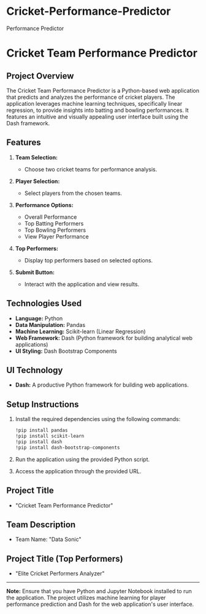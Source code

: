 # Cricket-Performance-Predictor
Performance Predictor
# Cricket Team Performance Predictor

## Project Overview

The Cricket Team Performance Predictor is a Python-based web application that predicts and analyzes the performance of cricket players. The application leverages machine learning techniques, specifically linear regression, to provide insights into batting and bowling performances. It features an intuitive and visually appealing user interface built using the Dash framework.

## Features

1. **Team Selection:**
   - Choose two cricket teams for performance analysis.

2. **Player Selection:**
   - Select players from the chosen teams.

3. **Performance Options:**
   - Overall Performance
   - Top Batting Performers
   - Top Bowling Performers
   - View Player Performance

4. **Top Performers:**
   - Display top performers based on selected options.

5. **Submit Button:**
   - Interact with the application and view results.

## Technologies Used

- **Language:** Python
- **Data Manipulation:** Pandas
- **Machine Learning:** Scikit-learn (Linear Regression)
- **Web Framework:** Dash (Python framework for building analytical web applications)
- **UI Styling:** Dash Bootstrap Components

## UI Technology

- **Dash:** A productive Python framework for building web applications.

## Setup Instructions

1. Install the required dependencies using the following commands:

    ```bash
    !pip install pandas
    !pip install scikit-learn
    !pip install dash
    !pip install dash-bootstrap-components
    ```

2. Run the application using the provided Python script.

3. Access the application through the provided URL.

## Project Title

- "Cricket Team Performance Predictor"

## Team Description

- Team Name: "Data Sonic"

## Project Title (Top Performers)

- "Elite Cricket Performers Analyzer"

---

**Note:** Ensure that you have Python and Jupyter Notebook installed to run the application. The project utilizes machine learning for player performance prediction and Dash for the web application's user interface.
